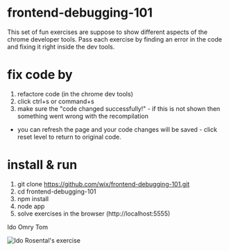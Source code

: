 frontend-debugging-101
======================
This set of fun exercises are suppose to show different aspects of the chrome developer tools.
Pass each exercise by finding an error in the code and fixing it right inside the dev tools.

fix code by
===========
1. refactore code (in the chrome dev tools)
2. click ctrl+s or command+s
3. make sure the "code changed successfully!" - if this is not shown then something went wrong with the recompilation

* you can refresh the page and your code changes will be saved - click reset level to return to original code.

install & run
=============

1. git clone https://github.com/wix/frontend-debugging-101.git
2. cd frontend-debugging-101
3. npm install
4. node app
5. solve exercises in the browser (http://localhost:5555)


Ido     Omry    Tom

![Ido Rosental's exercise](https://github.com/wix/frontend-debugging-101/blob/master/monsters.jpg)
